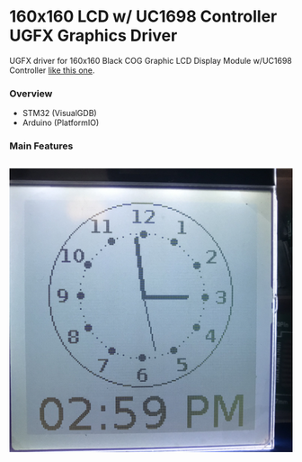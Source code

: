 # 160x160 LCD w/ UC1698 Controller UGFX Graphics Driver

UGFX driver for 160x160 Black COG Graphic LCD Display Module w/UC1698 Controller [like this one](https://www.buydisplay.com/160x160-black-cog-graphic-lcd-display-module-uc1698-controller).


### Overview ###
- STM32 (VisualGDB)
- Arduino (PlatformIO)

### Main Features ###
![](https://raw.githubusercontent.com/dretay/UC1698/master/IMG_5088.jpg)
- 
